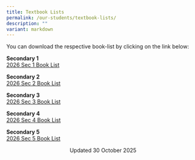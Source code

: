 ```yaml
---
title: Textbook Lists
permalink: /our-students/textbook-lists/
description: ""
variant: markdown
---
```

You can download the respective book-list by clicking on the link below:  
  

**Secondary 1** <br>
[2026 Sec 1 Book List](/files/Jurong_Secondary_2026___Sec_1.pdf)
  
**Secondary 2** <br>
[2026 Sec 2 Book List](/files/Jurong_Secondary_2026___Sec_2.pdf)

**Secondary 3** <br>
[2026 Sec 3 Book List](/files/Jurong_Secondary_2026___Sec_3.pdf)
  
**Secondary 4** <br>
[2026 Sec 4 Book List](/files/Jurong_Secondary_2026___Sec_4.pdf)
  
**Secondary 5** <br>
[2026 Sec 5 Book List](/files/Jurong_Secondary_2026___Sec_5.pdf)

<center> Updated 30 October 2025<center></center></center>